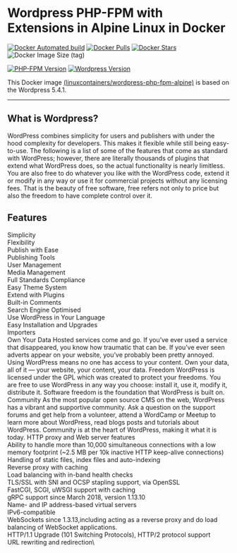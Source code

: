 # Wordpress PHP-FPM with Extensions in Alpine Linux in Docker

[![Docker Automated build](https://img.shields.io/docker/automated/linuxcontainers/wordpress-php-fpm-alpine.svg?style=for-the-badge&logo=docker)](https://hub.docker.com/r/linuxcontainers/wordpress-php-fpm-alpine/)
[![Docker Pulls](https://img.shields.io/docker/pulls/linuxcontainers/wordpress-php-fpm-alpine.svg?style=for-the-badge&logo=docker)](https://hub.docker.com/r/linuxcontainers/wordpress-php-fpm-alpine/)
[![Docker Stars](https://img.shields.io/docker/stars/linuxcontainers/wordpress-php-fpm-alpine.svg?style=for-the-badge&logo=docker)](https://hub.docker.com/r/linuxcontainers/wordpress-php-fpm-alpine/)
![Docker Image Size (tag)](https://img.shields.io/docker/image-size/linuxcontainers/wordpress-php-fpm-alpine/latest?logo=docker&style=for-the-badge)

[![PHP-FPM Version](https://img.shields.io/badge/php-fpm%20version-v7.4.6-green.svg?style=for-the-badge)](https://php.org/)
[![Wordpress Version](https://img.shields.io/badge/Wordpress%20version-v5.4.1-green.svg?style=for-the-badge)](https://wordpress.org/)

This Docker image [(linuxcontainers/wordpress-php-fpm-alpine)](https://hub.docker.com/r/linuxcontainers/wordpress-php-fpm-alpine/) is based on the Wordpress 5.4.1.

----

## What is Wordpress?
WordPress combines simplicity for users and publishers with under the hood complexity for developers. This makes it flexible while still being easy-to-use. The following is a list of some of the features that come as standard with WordPress; however, there are literally thousands of plugins that extend what WordPress does, so the actual functionality is nearly limitless. You are also free to do whatever you like with the WordPress code, extend it or modify in any way or use it for commercial projects without any licensing fees. That is the beauty of free software, free refers not only to price but also the freedom to have complete control over it.

## Features
Simplicity \
Flexibility \
Publish with Ease \
Publishing Tools \
User Management \
Media Management \
Full Standards Compliance \
Easy Theme System \
Extend with Plugins \
Built-in Comments \
Search Engine Optimised \
Use WordPress in Your Language \
Easy Installation and Upgrades \
Importers \
Own Your Data 
Hosted services come and go. If you’ve ever used a service that disappeared, you know how traumatic that can be. If you’ve ever seen adverts appear on your website, you’ve probably been pretty annoyed. Using WordPress means no one has access to your content. Own your data, all of it — your website, your content, your data.
Freedom
WordPress is licensed under the GPL which was created to protect your freedoms. You are free to use WordPress in any way you choose: install it, use it, modify it, distribute it. Software freedom is the foundation that WordPress is built on.
Community
As the most popular open source CMS on the web, WordPress has a vibrant and supportive community. Ask a question on the support forums and get help from a volunteer, attend a WordCamp or Meetup to learn more about WordPress, read blogs posts and tutorials about WordPress. Community is at the heart of WordPress, making it what it is today.
HTTP proxy and Web server features \
Ability to handle more than 10,000 simultaneous connections with a low memory footprint (~2.5 MB per 10k inactive HTTP keep-alive connections)\
Handling of static files, index files and auto-indexing\
Reverse proxy with caching\
Load balancing with in-band health checks\
TLS/SSL with SNI and OCSP stapling support, via OpenSSL\
FastCGI, SCGI, uWSGI support with caching\
gRPC support since March 2018, version 1.13.10\
Name- and IP address-based virtual servers\
IPv6-compatible\
WebSockets since 1.3.13,including acting as a reverse proxy and do load balancing of WebSocket applications.\
HTTP/1.1 Upgrade (101 Switching Protocols), HTTP/2 protocol support\
URL rewriting and redirection\

